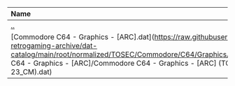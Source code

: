 |Name|Size|
|:---|---:|
|[..](../index.html)|DIR|
|[Commodore C64 - Graphics - [ARC].dat](https://raw.githubusercontent.com/open-retrogaming-archive/dat-catalog/main/root/normalized/TOSEC/Commodore/C64/Graphics/[ARC]/Commodore C64 - Graphics - [ARC]/Commodore C64 - Graphics - [ARC] (TOSEC-v2020-10-23_CM).dat)|919|

